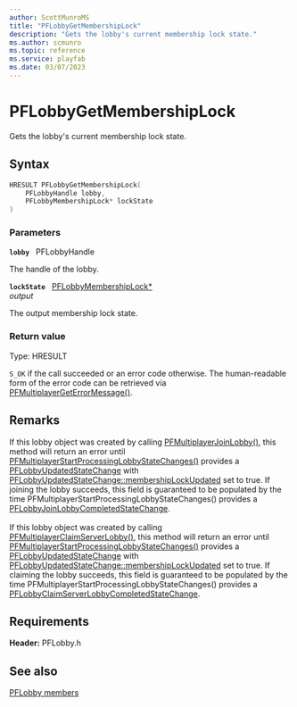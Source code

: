 ```yaml
---
author: ScottMunroMS
title: "PFLobbyGetMembershipLock"
description: "Gets the lobby's current membership lock state."
ms.author: scmunro
ms.topic: reference
ms.service: playfab
ms.date: 03/07/2023
---
```


# PFLobbyGetMembershipLock  

Gets the lobby's current membership lock state.  

## Syntax  
  
```cpp
HRESULT PFLobbyGetMembershipLock(  
    PFLobbyHandle lobby,  
    PFLobbyMembershipLock* lockState  
)  
```  
  
### Parameters  
  
**`lobby`** &nbsp; PFLobbyHandle  
  
The handle of the lobby.  
  
**`lockState`** &nbsp; [PFLobbyMembershipLock*](../enums/pflobbymembershiplock.md)  
*output*  
  
The output membership lock state.  
  
  
### Return value
Type: HRESULT
  
```S_OK``` if the call succeeded or an error code otherwise. The human-readable form of the error code can be retrieved via [PFMultiplayerGetErrorMessage()](../../pfmultiplayer/functions/pfmultiplayergeterrormessage.md).
  
## Remarks  
  
If this lobby object was created by calling [PFMultiplayerJoinLobby()](pfmultiplayerjoinlobby.md), this method will return an error until [PFMultiplayerStartProcessingLobbyStateChanges()](pfmultiplayerstartprocessinglobbystatechanges.md) provides a [PFLobbyUpdatedStateChange](../structs/pflobbyupdatedstatechange.md) with [PFLobbyUpdatedStateChange::membershipLockUpdated](../structs/pflobbyupdatedstatechange.md) set to true. If joining the lobby succeeds, this field is guaranteed to be populated by the time PFMultiplayerStartProcessingLobbyStateChanges() provides a [PFLobbyJoinLobbyCompletedStateChange](../structs/pflobbyjoinlobbycompletedstatechange.md). <br /><br /> If this lobby object was created by calling [PFMultiplayerClaimServerLobby()](pfmultiplayerclaimserverlobby.md), this method will return an error until [PFMultiplayerStartProcessingLobbyStateChanges()](pfmultiplayerstartprocessinglobbystatechanges.md) provides a [PFLobbyUpdatedStateChange](../structs/pflobbyupdatedstatechange.md) with [PFLobbyUpdatedStateChange::membershipLockUpdated](../structs/pflobbyupdatedstatechange.md) set to true. If claiming the lobby succeeds, this field is guaranteed to be populated by the time PFMultiplayerStartProcessingLobbyStateChanges() provides a [PFLobbyClaimServerLobbyCompletedStateChange](../structs/pflobbyclaimserverlobbycompletedstatechange.md).
  
## Requirements  
  
**Header:** PFLobby.h
  
## See also  
[PFLobby members](../pflobby_members.md)  

  
  
